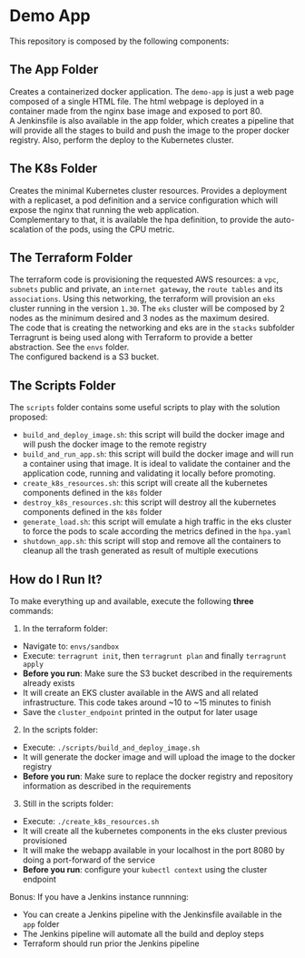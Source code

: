 # Demo App

This repository is composed by the following components:

## The App Folder
Creates a containerized docker application. The `demo-app` is just a web page composed of a single HTML file. The html webpage is deployed in a container made from the nginx base image and exposed to port 80.<br>
A Jenkinsfile is also available in the app folder, which creates a pipeline that will provide all the stages to build and push the image to the proper docker registry. Also, perform the deploy to the Kubernetes cluster.

## The K8s Folder
Creates the minimal Kubernetes cluster resources. Provides a deployment with a replicaset, a pod definition and a service configuration which will expose the nginx that running the web application.<br>
Complementary to that, it is available the hpa definition, to provide the auto-scalation of the pods, using the CPU metric.

## The Terraform Folder
The terraform code is provisioning the requested AWS resources: a `vpc`, `subnets` public and private, an `internet gateway`, the `route tables` and its `associations`. Using this networking, the terraform will provision an `eks` cluster running in the version `1.30`. The `eks` cluster will be composed by 2 nodes as the minimum desired and 3 nodes  as the maximum desired.<br>
The code that is creating the networking and eks are in the `stacks` subfolder<br>
Terragrunt is being used along with Terraform to provide a better abstraction. See the `envs` folder.<br>
The configured backend is a S3 bucket.

## The Scripts Folder
The `scripts` folder contains some useful scripts to play with the solution proposed:
- `build_and_deploy_image.sh`: this script will build the docker image and will push the docker image to the remote registry
- `build_and_run_app.sh`: this script will build the docker image and will run a container using that image. It is ideal to validate the container and the application code, running and validating it locally before promoting.
- `create_k8s_resources.sh`: this script will create all the kubernetes components defined in the `k8s` folder
- `destroy_k8s_resources.sh`: this script will destroy all the kubernetes components defined in the `k8s` folder
- `generate_load.sh`: this script will emulate a high traffic in the eks cluster to force the pods to scale according the metrics defined in the `hpa.yaml`
- `shutdown_app.sh`: this script will stop and remove all the containers to cleanup all the trash generated as result of multiple executions

## How do I Run It?
To make everything up and available, execute the following <b>three</b> commands:

1. In the terraform folder:
- Navigate to: `envs/sandbox`
- Execute: `terragrunt init`, then `terragrunt plan` and finally `terragrunt apply`
- <b>Before you run</b>: Make sure the S3 bucket described in the requirements already exists
- It will create an EKS cluster available in the AWS and all related infrastructure. This code takes around ~10 to ~15 minutes to finish
- Save the `cluster_endpoint` printed in the output for later usage

2. In the scripts folder:
- Execute: `./scripts/build_and_deploy_image.sh`
- It will generate the docker image and will upload the image to the docker registry
- <b>Before you run</b>: Make sure to replace the docker registry and repository information as described in the requirements

3. Still in the scripts folder:
- Execute: `./create_k8s_resources.sh`
- It will create all the kubernetes components in the eks cluster previous provisioned
- It will make the webapp available in your localhost in the port 8080 by doing a port-forward of the service
- <b>Before you run</b>: configure your `kubectl context` using the cluster endpoint

Bonus: If you have a Jenkins instance runnning: 
- You can create a Jenkins pipeline with the Jenkinsfile available in the `app` folder
- The Jenkins pipeline will automate all the build and deploy steps
- Terraform should run prior the Jenkins pipeline
